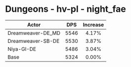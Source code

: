 # Dungeons - hv-pl - night_fae
| Actor | DPS | Increase |
|---|:---:|:---:|
|Dreamweaver-DE_MD|5546|4.17%|
|Dreamweaver-SB-DE|5530|3.87%|
|Niya-GI-DE|5486|3.04%|
|Base|5324|0.00%|
